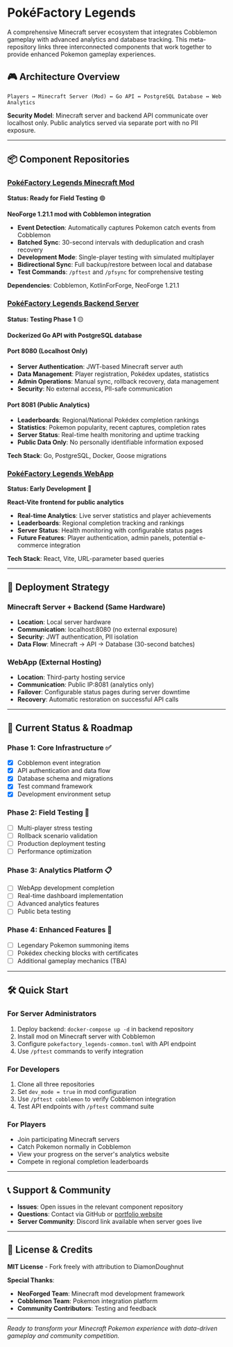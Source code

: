 # PokéFactory Legends

A comprehensive Minecraft server ecosystem that integrates Cobblemon gameplay with advanced analytics and database tracking. This meta-repository links three interconnected components that work together to provide enhanced Pokemon gameplay experiences.

## 🎮 Architecture Overview

```
Players ↔ Minecraft Server (Mod) ↔ Go API ↔ PostgreSQL Database ↔ Web Analytics
```

**Security Model**: Minecraft server and backend API communicate over localhost only. Public analytics served via separate port with no PII exposure.

---

## 📦 Component Repositories

### [PokéFactory Legends Minecraft Mod](https://github.com/diamondoughnut/pokefactory-legends)
**Status: Ready for Field Testing** 🟢

**NeoForge 1.21.1 mod with Cobblemon integration**

- **Event Detection**: Automatically captures Pokemon catch events from Cobblemon
- **Batched Sync**: 30-second intervals with deduplication and crash recovery
- **Development Mode**: Single-player testing with simulated multiplayer
- **Bidirectional Sync**: Full backup/restore between local and database
- **Test Commands**: `/pftest` and `/pfsync` for comprehensive testing

**Dependencies**: Cobblemon, KotlinForForge, NeoForge 1.21.1

### [PokéFactory Legends Backend Server](https://github.com/diamondoughnut/pokefactory-server)
**Status: Testing Phase 1** 🟡

**Dockerized Go API with PostgreSQL database**

#### Port 8080 (Localhost Only)
- **Server Authentication**: JWT-based Minecraft server auth
- **Data Management**: Player registration, Pokédex updates, statistics
- **Admin Operations**: Manual sync, rollback recovery, data management
- **Security**: No external access, PII-safe communication

#### Port 8081 (Public Analytics)
- **Leaderboards**: Regional/National Pokédex completion rankings  
- **Statistics**: Pokemon popularity, recent captures, completion rates
- **Server Status**: Real-time health monitoring and uptime tracking
- **Public Data Only**: No personally identifiable information exposed

**Tech Stack**: Go, PostgreSQL, Docker, Goose migrations

### [PokéFactory Legends WebApp](https://github.com/diamondoughnut/pokefactory-webapp)
**Status: Early Development** 🔴

**React-Vite frontend for public analytics**

- **Real-time Analytics**: Live server statistics and player achievements
- **Leaderboards**: Regional completion tracking and rankings
- **Server Status**: Health monitoring with configurable status pages
- **Future Features**: Player authentication, admin panels, potential e-commerce integration

**Tech Stack**: React, Vite, URL-parameter based queries

---

## 🚀 Deployment Strategy

### **Minecraft Server + Backend** (Same Hardware)
- **Location**: Local server hardware
- **Communication**: localhost:8080 (no external exposure)
- **Security**: JWT authentication, PII isolation
- **Data Flow**: Minecraft → API → Database (30-second batches)

### **WebApp** (External Hosting)
- **Location**: Third-party hosting service
- **Communication**: Public IP:8081 (analytics only)
- **Failover**: Configurable status pages during server downtime
- **Recovery**: Automatic restoration on successful API calls

---

## 🎯 Current Status & Roadmap

### **Phase 1: Core Infrastructure** ✅
- [x] Cobblemon event integration
- [x] API authentication and data flow
- [x] Database schema and migrations
- [x] Test command framework
- [x] Development environment setup

### **Phase 2: Field Testing** 🔄
- [ ] Multi-player stress testing
- [ ] Rollback scenario validation
- [ ] Production deployment testing
- [ ] Performance optimization

### **Phase 3: Analytics Platform** 📋
- [ ] WebApp development completion
- [ ] Real-time dashboard implementation
- [ ] Advanced analytics features
- [ ] Public beta testing

### **Phase 4: Enhanced Features** 🔮
- [ ] Legendary Pokemon summoning items
- [ ] Pokédex checking blocks with certificates
- [ ] Additional gameplay mechanics (TBA)

---

## 🛠️ Quick Start

### **For Server Administrators**
1. Deploy backend: `docker-compose up -d` in backend repository
2. Install mod on Minecraft server with Cobblemon
3. Configure `pokefactory_legends-common.toml` with API endpoint
4. Use `/pftest` commands to verify integration

### **For Developers**
1. Clone all three repositories
2. Set `dev_mode = true` in mod configuration
3. Use `/pftest cobblemon` to verify Cobblemon integration
4. Test API endpoints with `/pftest` command suite

### **For Players**
- Join participating Minecraft servers
- Catch Pokemon normally in Cobblemon
- View your progress on the server's analytics website
- Compete in regional completion leaderboards

---

## 📞 Support & Community

- **Issues**: Open issues in the relevant component repository
- **Questions**: Contact via GitHub or [portfolio website](https://diamondoughnut.dev)
- **Server Community**: Discord link available when server goes live

---

## 📄 License & Credits

**MIT License** - Fork freely with attribution to DiamonDoughnut

**Special Thanks**:
- **NeoForged Team**: Minecraft mod development framework
- **Cobblemon Team**: Pokemon integration platform  
- **Community Contributors**: Testing and feedback

---

*Ready to transform your Minecraft Pokemon experience with data-driven gameplay and community competition.*

